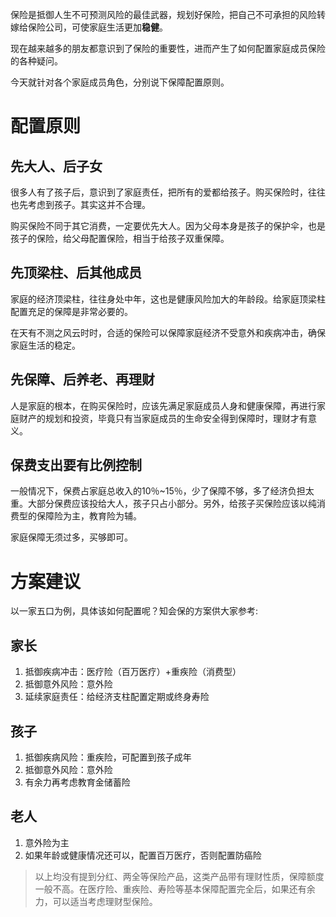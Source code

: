 保险是抵御人生不可预测风险的最佳武器，规划好保险，把自己不可承担的风险转嫁给保险公司，可使家庭生活更加**稳健**。

现在越来越多的朋友都意识到了保险的重要性，进而产生了如何配置家庭成员保险的各种疑问。

今天就针对各个家庭成员角色，分别说下保障配置原则。

# **配置原则**

## **先大人、后子女**

很多人有了孩子后，意识到了家庭责任，把所有的爱都给孩子。购买保险时，往往也先考虑到孩子。其实这并不合理。

购买保险不同于其它消费，一定要优先大人。因为父母本身是孩子的保护伞，也是孩子的保险，给父母配置保险，相当于给孩子双重保障。

## **先顶梁柱、后其他成员**

家庭的经济顶梁柱，往往身处中年，这也是健康风险加大的年龄段。给家庭顶梁柱配置充足的保障是非常必要的。

在天有不测之风云时时，合适的保险可以保障家庭经济不受意外和疾病冲击，确保家庭生活的稳定。

## **先保障、后养老、再理财**

人是家庭的根本，在购买保险时，应该先满足家庭成员人身和健康保障，再进行家庭财产的规划和投资，毕竟只有当家庭成员的生命安全得到保障时，理财才有意义。

## **保费支出要有比例控制**

一般情况下，保费占家庭总收入的10％~15％，少了保障不够，多了经济负担太重。大部分保费应该投给大人，孩子只占小部分。另外，给孩子买保险应该以纯消费型的保障险为主，教育险为辅。

家庭保障无须过多，买够即可。

# **方案建议**

以一家五口为例，具体该如何配置呢？知会保的方案供大家参考:

## **家长**

1. 抵御疾病冲击：医疗险（百万医疗）+重疾险（消费型）
2. 抵御意外风险：意外险
3. 延续家庭责任：给经济支柱配置定期或终身寿险

## **孩子**

1. 抵御疾病风险：重疾险，可配置到孩子成年
2. 抵御意外风险：意外险
3. 有余力再考虑教育金储蓄险

## **老人**

1. 意外险为主
2. 如果年龄或健康情况还可以，配置百万医疗，否则配置防癌险

> 以上均没有提到分红、两全等保险产品，这类产品带有理财性质，保障额度一般不高。在医疗险、重疾险、寿险等基本保障配置完全后，如果还有余力，可以适当考虑理财型保险。



